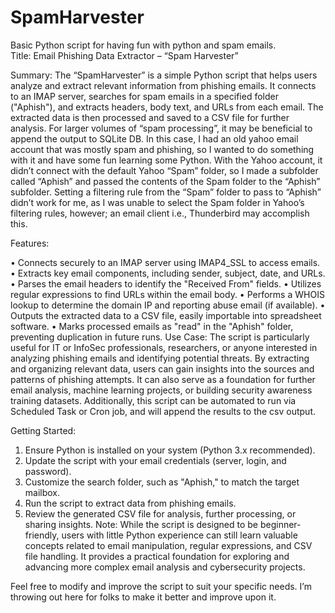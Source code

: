 # SpamHarvester
Basic Python script for having fun with python and spam emails.  
Title: Email Phishing Data Extractor – “Spam Harvester”

Summary:
The “SpamHarvester” is a simple Python script that helps users analyze and extract relevant information from phishing emails. It connects to an IMAP server, searches for spam emails in a specified folder ("Aphish"), and extracts headers, body text, and URLs from each email. The extracted data is then processed and saved to a CSV file for further analysis. For larger volumes of “spam processing”, it may be beneficial to append the output to SQLite DB. In this case, I had an old yahoo email account that was mostly spam and phishing, so I wanted to do something with it and have some fun learning some Python.  With the Yahoo account, it didn’t connect with the default Yahoo “Spam” folder, so I made a subfolder called “Aphish” and passed the contents of the Spam folder to the “Aphish” subfolder.  Setting a filtering rule from the “Spam” folder to pass to “Aphish” didn’t work for me, as I was unable to select the Spam folder in Yahoo’s filtering rules, however; an email client i.e., Thunderbird may accomplish this. 

Features:

•	Connects securely to an IMAP server using IMAP4_SSL to access emails.
•	Extracts key email components, including sender, subject, date, and URLs.
•	Parses the email headers to identify the "Received From" fields.
•	Utilizes regular expressions to find URLs within the email body.
•	Performs a WHOIS lookup to determine the domain IP and reporting abuse email (if available).
•	Outputs the extracted data to a CSV file, easily importable into spreadsheet software.
•	Marks processed emails as "read" in the "Aphish" folder, preventing duplication in future runs.
Use Case:
The script is particularly useful for IT or InfoSec professionals, researchers, or anyone interested in analyzing phishing emails and identifying potential threats. By extracting and organizing relevant data, users can gain insights into the sources and patterns of phishing attempts. It can also serve as a foundation for further email analysis, machine learning projects, or building security awareness training datasets. Additionally, this script can be automated to run via Scheduled Task or Cron job, and will append the results to the csv output. 

Getting Started:

1.	Ensure Python is installed on your system (Python 3.x recommended).
2.	Update the script with your email credentials (server, login, and password).
3.	Customize the search folder, such as "Aphish," to match the target mailbox.
4.	Run the script to extract data from phishing emails.
5.	Review the generated CSV file for analysis, further processing, or sharing insights.
Note:
While the script is designed to be beginner-friendly, users with little Python experience can still learn valuable concepts related to email manipulation, regular expressions, and CSV file handling. It provides a practical foundation for exploring and advancing more complex email analysis and cybersecurity projects.

Feel free to modify and improve the script to suit your specific needs. I’m throwing out here for folks to make it better and improve upon it. 
